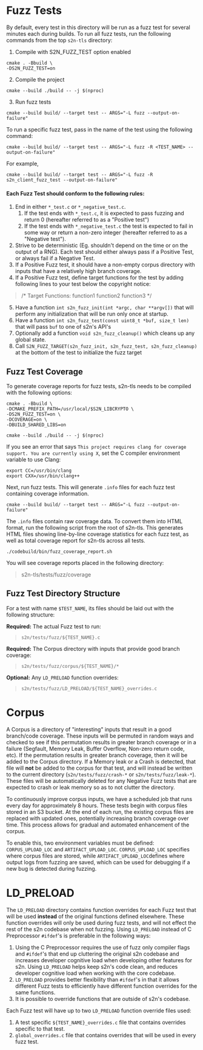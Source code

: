 # Fuzz Tests
By default, every test in this directory will be run as a fuzz test for several minutes each during builds. To run all fuzz tests, run the following commands from the top `s2n-tls` directory:
1. Compile with S2N_FUZZ_TEST option enabled
```
cmake . -Bbuild \
-DS2N_FUZZ_TEST=on
```
2. Compile the project
```
cmake --build ./build -- -j $(nproc)
```
3. Run fuzz tests
```
cmake --build build/ --target test -- ARGS="-L fuzz --output-on-failure"
```

To run a specific fuzz test, pass in the name of the test using the following command:
```
cmake --build build/ --target test -- ARGS="-L fuzz -R <TEST_NAME> --output-on-failure"
```
For example,
```
cmake --build build/ --target test -- ARGS="-L fuzz -R s2n_client_fuzz_test --output-on-failure"
```

#### Each Fuzz Test should conform to the following rules:
1. End in either `*_test.c` or `*_negative_test.c`.
    1. If the test ends with `*_test.c`, it is expected to pass fuzzing and return 0 (hereafter referred to as a "Positive test")
    2. If the test ends with `*_negative_test.c` the test is expected to fail in some way or return a non-zero integer (hereafter referred to as a "Negative test").
2. Strive to be deterministic (Eg. shouldn't depend on the time or on the output of a RNG). Each test should either always pass if a Positive Test, or always fail if a Negative Test.
3. If a Positive Fuzz test, it should have a non-empty corpus directory with inputs that have a relatively high branch coverage.
4. If a Positive Fuzz test, define target functions for the test by adding following lines to your test below the copyright notice:
> /* Target Functions: function1 function2 function3 */
5. Have a function `int s2n_fuzz_init(int *argc, char **argv[])` that will perform any initialization that will be run only once at startup.
6. Have a function `int s2n_fuzz_test(const uint8_t *buf, size_t len)` that will pass `buf` to one of s2n's API's
7. Optionally add a function `void s2n_fuzz_cleanup()` which cleans up any global state.
8. Call `S2N_FUZZ_TARGET(s2n_fuzz_init, s2n_fuzz_test, s2n_fuzz_cleanup)` at the bottom of the test to initialize the fuzz target

## Fuzz Test Coverage
To generate coverage reports for fuzz tests, s2n-tls needs to be compiled with the following options:
```
cmake . -Bbuild \
-DCMAKE_PREFIX_PATH=/usr/local/$S2N_LIBCRYPTO \
-DS2N_FUZZ_TEST=on \
-DCOVERAGE=on \
-DBUILD_SHARED_LIBS=on

cmake --build ./build -- -j $(nproc)
```

If you see an error that says `This project requires clang for coverage support. You are currently using X`, set the C compiler environment variable to use Clang:
```
export CC=/usr/bin/clang
export CXX=/usr/bin/clang++
```

Next, run fuzz tests. This will generate `.info` files for each fuzz test containing coverage information. 
```
cmake --build build/ --target test -- ARGS="-L fuzz --output-on-failure"
```

The `.info` files contain raw coverage data.  To convert them into HTML format, run the following script from the root of s2n-tls. This generates HTML files showing line-by-line coverage statistics for each fuzz test, as well as total coverage report for s2n-tls across all tests.
```
./codebuild/bin/fuzz_coverage_report.sh
```

You will see coverage reports placed in the following directory:
> s2n-tls/tests/fuzz/coverage

## Fuzz Test Directory Structure
For a test with name `$TEST_NAME`, its files should be laid out with the following structure:

**Required:** The actual Fuzz test to run:
> `s2n/tests/fuzz/${TEST_NAME}.c`

**Required:** The Corpus directory with inputs that provide good branch coverage:
> `s2n/tests/fuzz/corpus/${TEST_NAME}/*`

**Optional:** Any `LD_PRELOAD` function overrides:
> `s2n/tests/fuzz/LD_PRELOAD/${TEST_NAME}_overrides.c`

# Corpus
A Corpus is a directory of "interesting" inputs that result in a good branch/code coverage. These inputs will be permuted in random ways and checked to see if this permutation results in greater branch coverage or in a failure (Segfault, Memory Leak, Buffer Overflow, Non-zero return code, etc). If the permutation results in greater branch coverage, then it will be added to the Corpus directory. If a Memory leak or a Crash is detected, that file will **not** be added to the corpus for that test, and will instead be written to the current directory (`s2n/tests/fuzz/crash-*` or `s2n/tests/fuzz/leak-*`). These files will be automatically deleted for any Negative Fuzz tests that are expected to crash or leak memory so as to not clutter the directory.

To continuously improve corpus inputs, we have a scheduled job that runs every day for approximately 8 hours. These tests begin with corpus files stored in an S3 bucket. At the end of each run, the existing corpus files are replaced with updated ones, potentially increasing branch coverage over time. This process allows for gradual and automated enhancement of the corpus.

To enable this, two environment variables must be defined: `CORPUS_UPLOAD_LOC` and `ARTIFACT_UPLOAD_LOC`. `CORPUS_UPLOAD_LOC` specifies where corpus files are stored, while `ARTIFACT_UPLOAD_LOC`defines where output logs from fuzzing are saved, which can be used for debugging if a new bug is detected during fuzzing.

# LD_PRELOAD
The `LD_PRELOAD` directory contains function overrides for each Fuzz test that will be used **instead** of the original functions defined elsewhere. These function overrides will only be used during fuzz tests, and will not effect the rest of the s2n codebase when not fuzzing. Using `LD_PRELOAD` instead of C Preprocessor `#ifdef`'s is preferable in the following ways:

1. Using the C Preprocessor requires the use of fuzz only compiler flags and `#ifdef`'s that end up cluttering the original s2n codebase and increases developer cognitive load when developing other features for s2n. Using `LD_PRELOAD` helps keep s2n's code clean, and reduces developer cognitive load when working with the core codebase.
2. `LD_PRELOAD` provides better flexibility than `#ifdef`'s in that it allows different Fuzz tests to efficiently have different function overrides for the same functions.
3. It is possible to override functions that are outside of s2n's codebase.

Each Fuzz test will have up to two `LD_PRELOAD` function override files used:

1. A test specific `${TEST_NAME}_overrides.c` file that contains overrides specific to that test.
2. `global_overrides.c` file that contains overrides that will be used in every fuzz test.
